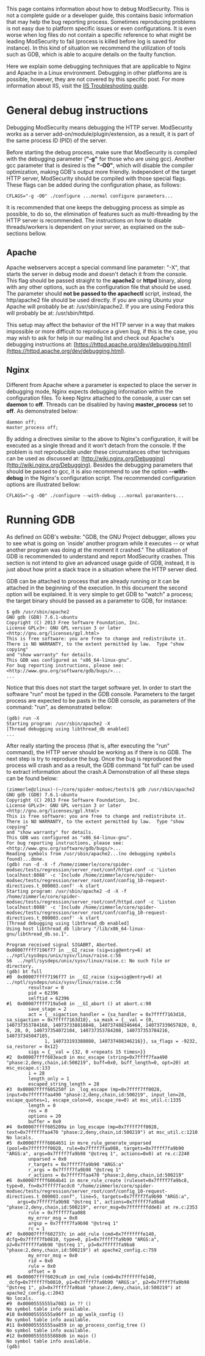 This page contains information about how to debug ModSecurity. This is not a complete guide or a developer guide, this contains basic information that may help the bug reporting process. Sometimes reproducing problems is not easy due to platform specific issues or even configurations. It is even worse when log files do not contain a specific reference to what might be leading ModSecurity to fail (process is killed before log is saved for instance). In this kind of situation we recommend the utilization of tools such as GDB, which is able to acquire details on the faulty function. 

Here we explain some debugging techniques that are applicable to Nginx and Apache in a Linux environment. Debugging in other platforms are is possible, however, they are not covered by this specific post. For more information about IIS, visit the [IIS Troubleshooting guide](https://github.com/SpiderLabs/ModSecurity/wiki/IIS-Troubleshooting). 

# General debug instructions

Debugging ModSecurity means debugging the HTTP server. ModSecurity works as a server add-on/module/plugin/extension, as a result, it is part of the same process ID (PID) of the server.

Before starting the debug process, make sure that ModSecurity is compiled with the debugging parameter (**"-g"** for those who are using gcc). Another gcc parameter that is desired is the **"-O0"**, which will disable the compiler optimization, making GDB's output more friendly. Independent of the target HTTP server, ModSecurity should be compiled with those special flags. These flags can be added during the configuration phase, as follows:

```
CFLAGS="-g -O0" ./configure ...normal configure parameters...
```

It is recommended that one keeps the debugging process as simple as possible, to do so, the elimination of features such as multi-threading by the HTTP server is recommended. The instructions on how to disable threads/workers is dependent on your server, as explained on the sub-sections bellow.

## Apache

Apache webservers accept a special command line parameter: "-X", that starts the server in debug mode and doesn't detach it from the console. This flag should be passed straight to the **apache2** or **httpd** binary, along with any other options, such as the configuration file that should be used. The parameter should **not be passed to the apachectl** script, instead, the http/apache2 file should be used directly. If you are using Ubuntu your Apache will probably be at: /usr/sbin/apache2. If you are using Fedora this will probably be at: /usr/sbin/httpd.

This setup may affect the behavior of the HTTP server in a way that makes impossible or more difficult to reproduce a given bug, if this is the case, you may wish to ask for help in our mailing list and check out Apache's debugging instructions at: [https://httpd.apache.org/dev/debugging.html](https://httpd.apache.org/dev/debugging.html).

## Nginx

Different from Apache where a parameter is expected to place the server in debugging mode, Nginx expects debugging information within the configuration files. To keep Nginx attached to the console, a user can set **daemon** to **off**. Threads can be disabled by having **master_process** set to **off**. As demonstrated below:

```
daemon off;
master_process off;
```

By adding a directives similar to the above to Nginx's configuration, it will be executed as a single thread and it won't detach from the console. If the problem is not reproducible under these circumstances other techniques can be used as discussed at: [http://wiki.nginx.org/Debugging](http://wiki.nginx.org/Debugging). Besides the debugging parameters that should be passed to gcc, it is also recommend to use the option **--with-debug** in the Nginx's configuration script. The recommended configuration options are illustrated bellow:

```
CFLAGS="-g -O0" ./configure --with-debug ...normal paramanters...
```

# Running GDB

As defined on GDB's website: "GDB, the GNU Project debugger, allows you to see what is going on `inside' another program while it executes -- or what another program was doing at the moment it crashed." The utilization of GDB is recommended to understand and report ModSecurity crashes. This section is not intend to give an advanced usage guide of GDB, instead, it is just about how print a stack trace in a situation where the HTTP server died.

GDB can be attached to process that are already running or it can be attached in the beginning of the execution. In this document the second option will be explained. It is very simple to get GDB to "watch" a process; the target binary should be passed as a parameter to GDB, for instance:

```
$ gdb /usr/sbin/apache2
GNU gdb (GDB) 7.6.1-ubuntu
Copyright (C) 2013 Free Software Foundation, Inc.
License GPLv3+: GNU GPL version 3 or later <http://gnu.org/licenses/gpl.html>
This is free software: you are free to change and redistribute it.
There is NO WARRANTY, to the extent permitted by law.  Type "show copying"
and "show warranty" for details.
This GDB was configured as "x86_64-linux-gnu".
For bug reporting instructions, please see:
<http://www.gnu.org/software/gdb/bugs/>...
...
```

Notice that this does not start the target software yet. In order to start the software "run" most be typed in the GDB console. Parameters to the target process are expected to be pasts in the GDB console, as parameters of the command: "run", as demonstrated bellow:

```
(gdb) run -X
Starting program: /usr/sbin/apache2 -X
[Thread debugging using libthread_db enabled]
...
```

After really starting the process (that is, after executing the "run" command), the HTTP server should be working as if there is no GDB. The next step is try to reproduce the bug. Once the bug is reproduced the process will crash and as a result, the GDB command "bt full" can be used to extract information about the crash.A Demonstration of all these steps can be found below:

```
(zimmerle@zlinux)-(~/core/spider-modsec/tests)$ gdb /usr/sbin/apache2
GNU gdb (GDB) 7.6.1-ubuntu
Copyright (C) 2013 Free Software Foundation, Inc.
License GPLv3+: GNU GPL version 3 or later <http://gnu.org/licenses/gpl.html>
This is free software: you are free to change and redistribute it.
There is NO WARRANTY, to the extent permitted by law.  Type "show copying"
and "show warranty" for details.
This GDB was configured as "x86_64-linux-gnu".
For bug reporting instructions, please see:
<http://www.gnu.org/software/gdb/bugs/>...
Reading symbols from /usr/sbin/apache2...(no debugging symbols found)...done.
(gdb) run -d -X -f /home/zimmerle/core/spider-modsec/tests/regression/server_root/conf/httpd.conf -c 'Listen localhost:8088' -c 'Include /home/zimmerle/core/spider-modsec/tests/regression/server_root/conf/config_10-request-directives.t_000003.conf' -k start
Starting program: /usr/sbin/apache2 -d -X -f /home/zimmerle/core/spider-modsec/tests/regression/server_root/conf/httpd.conf -c 'Listen localhost:8088' -c 'Include /home/zimmerle/core/spider-modsec/tests/regression/server_root/conf/config_10-request-directives.t_000003.conf' -k start
[Thread debugging using libthread_db enabled]
Using host libthread_db library "/lib/x86_64-linux-gnu/libthread_db.so.1".

Program received signal SIGABRT, Aborted.
0x00007ffff7196f77 in __GI_raise (sig=sig@entry=6) at ../nptl/sysdeps/unix/sysv/linux/raise.c:56
56	../nptl/sysdeps/unix/sysv/linux/raise.c: No such file or directory.
(gdb) bt full
#0  0x00007ffff7196f77 in __GI_raise (sig=sig@entry=6) at ../nptl/sysdeps/unix/sysv/linux/raise.c:56
        resultvar = 0
        pid = 62396
        selftid = 62396
#1  0x00007ffff719a5e8 in __GI_abort () at abort.c:90
        save_stage = 2
        act = {__sigaction_handler = {sa_handler = 0x7ffff7163d18, sa_sigaction = 0x7ffff7163d18}, sa_mask = {__val = {0, 140737353784168, 140737338818848, 140737488346464, 140737339657820, 0, 6, 28, 0, 140737354072104, 140737353784208, 140737353784216, 140737345047185,
              1, 140733193388080, 140737488346216}}, sa_flags = -9232, sa_restorer = 0x12}
        sigs = {__val = {32, 0 <repeats 15 times>}}
#2  0x00007ffff603eac0 in msc_escape (string=0x7ffff7faa490 "phase:2,deny,chain,id:500219", buff=0x0, buff_length=0, opt=20) at msc_escape.c:133
        i = 28
        length_only = 1
        escaped_string_length = 28
#3  0x00007ffff605250f in _log_escape (mp=0x7ffff7ff0028, input=0x7ffff7faa490 "phase:2,deny,chain,id:500219", input_len=28, escape_quotes=1, escape_colon=0, escape_re=0) at msc_util.c:1335
        length = 0
        res = 0
        options = 20
        buffer = 0x0
#4  0x00007ffff605209a in log_escape (mp=0x7ffff7ff0028, text=0x7ffff7faa470 "phase:2,deny,chain,id:500219") at msc_util.c:1210
No locals.
#5  0x00007ffff6064651 in msre_rule_generate_unparsed (pool=0x7ffff7ff0028, rule=0x7ffff7faa088, targets=0x7ffff7fa9b90 "ARGS:a", args=0x7ffff7fa9b98 "@streq 1", actions=0x0) at re.c:2240
        unparsed = 0x0
        r_targets = 0x7ffff7fa9b90 "ARGS:a"
        r_args = 0x7ffff7fa9b98 "@streq 1"
        r_actions = 0x7ffff7faa470 "phase:2,deny,chain,id:500219"
#6  0x00007ffff6064b41 in msre_rule_create (ruleset=0x7ffff7fa9bc8, type=0, fn=0x7ffff7facdc0 "/home/zimmerle/core/spider-modsec/tests/regression/server_root/conf/config_10-request-directives.t_000003.conf", line=5, targets=0x7ffff7fa9b90 "ARGS:a",
    args=0x7ffff7fa9b98 "@streq 1", actions=0x7ffff7fa9ba8 "phase:2,deny,chain,id:500219", error_msg=0x7fffffffdde8) at re.c:2353
        rule = 0x7ffff7faa088
        my_error_msg = 0x0
        argsp = 0x7ffff7fa9b98 "@streq 1"
        rc = 1
#7  0x00007ffff602737c in add_rule (cmd=0x7fffffffe140, dcfg=0x7ffff7fb0810, type=0, p1=0x7ffff7fa9b90 "ARGS:a", p2=0x7ffff7fa9b98 "@streq 1", p3=0x7ffff7fa9ba8 "phase:2,deny,chain,id:500219") at apache2_config.c:759
        my_error_msg = 0x0
        rid = 0x0
        rule = 0x0
        offset = 0
#8  0x00007ffff6029ca9 in cmd_rule (cmd=0x7fffffffe140, _dcfg=0x7ffff7fb0810, p1=0x7ffff7fa9b90 "ARGS:a", p2=0x7ffff7fa9b98 "@streq 1", p3=0x7ffff7fa9ba8 "phase:2,deny,chain,id:500219") at apache2_config.c:2043
No locals.
#9  0x00005555555a7083 in ?? ()
No symbol table info available.
#10 0x00005555555a96ff in ap_walk_config ()
No symbol table info available.
#11 0x00005555555aa859 in ap_process_config_tree ()
No symbol table info available.
#12 0x00005555555888d6 in main ()
No symbol table info available.
(gdb)
```

